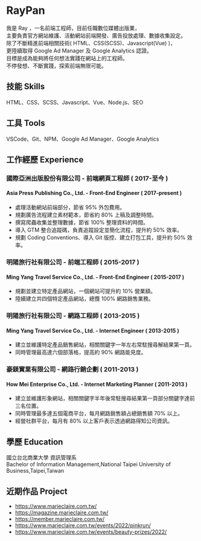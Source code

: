 # RayPan
我是 Ray ，一名前端工程師，目前任職數位媒體出版業，  
主要負責官方網站維護、活動網站前端開發、廣告投放處理、數據收集設定。  
除了不斷精進前端相關技術( HTML、CSS(SCSS)、Javascript(Vue) )，  
更陸續取得 Google Ad Manager 及 Google Analytics 認證。  
目標是成為能夠將任何想法實踐在網站上的工程師。  
不停發想、不斷實踐，探索前端無限可能。

## 技能 Skills
HTML、CSS、SCSS、Javascript、Vue、Node.js、SEO

## 工具 Tools
VSCode、Git、NPM、Google Ad Manager、Google Analytics

## 工作經歷 Experience
### 國際亞洲出版股份有限公司 - 前端網頁工程師 ( 2017-至今 )
#### Asia Press Publishing Co., Ltd. - Front-End Engineer ( 2017-present )
- 處理活動網站前端部分，節省 95% 外包費用。
- 規劃廣告流程建立素材範本，節省約 80% 上稿及調整時間。
- 撰寫爬蟲收集並整理數據，節省 100% 整理資料的時間。
- 導入 GTM 整合追蹤碼，負責追蹤設定並簡化流程，提升約 50% 效率。
- 規劃 Coding Conventions、導入 Git 版控、建立打包工具，提升約 50% 效率。
### 明陽旅行社有限公司 - 前端工程師 ( 2015-2017 )  
#### Ming Yang Travel Service Co., Ltd. - Front-End Engineer ( 2015-2017 )
- 規劃並建立特定產品網站，一個網站可提升約 10% 營業額。  
- 陸續建立共四個特定產品網站，總攬 100% 網路銷售業務。  
### 明陽旅行社有限公司 - 網路工程師 ( 2013-2015 )
#### Ming Yang Travel Service Co., Ltd. - Internet Engineer ( 2013-2015 )
- 建立並維護特定產品銷售網站，相關關鍵字一年左右常駐搜尋解結果第一頁。
- 同時管理最高達六個部落格，提高約 90% 網路能見度。
### 豪鎂實業有限公司 - 網路行銷企劃 ( 2011-2013 )
#### How Mei Enterprise Co., Ltd. - Internet Marketing Planner ( 2011-2013 )
- 建立並維護形象網站，相關關鍵字半年後常駐搜尋結果第一頁部分關鍵字達前三名位置。
- 同時管理最多達五個電商平台，每月網路銷售額占總銷售額 70% 以上。
- 經營社群平台，每月有 80% 以上客戶表示透過網路得知公司資訊。

## 學歷 Education
國立台北商業大學 資訊管理系  
Bachelor of Information Management,National Taipei University of Business,Taipei,Taiwan

## 近期作品 Project
- https://www.marieclaire.com.tw/
- https://magazine.marieclaire.com.tw/
- https://member.marieclaire.com.tw/
- https://www.marieclaire.com.tw/events/2022/pinkrun/
- https://www.marieclaire.com.tw/events/beauty-prizes/2022/
